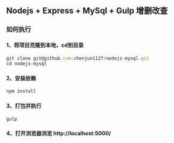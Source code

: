 ## Nodejs + Express + MySql + Gulp 增删改查
### 如何执行
####  1、将项目克隆到本地，cd到目录
```javascript
git clone git@github.com:chenjun1127/nodejs-mysql.git
cd nodejs-mysql
```
#### 2、安装依赖
```javascript
npm install
```
#### 3、打包并执行
```javascript
gulp
```
#### 4、打开浏览器浏览 http://localhost:5000/
